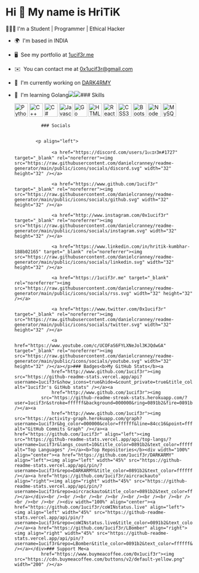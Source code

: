 Hi 👋 My name is HriTiK
=======================

👨🏼‍💻 I'm a Student | Programmer | Ethical Hacker

*   🌍  I'm based in INDIA
*   🖥️  See my portfolio at [1ucif3r.me](http://1ucif3r.me)
*   ✉️  You can contact me at [0x1ucif3r@gmail.com](mailto:0x1ucif3r@gmail.com)
*   🚀  I'm currently working on [DARK4RMY](http://dark4rmy.in/)
*   🧠  I'm learning Golang<a href="https://www.twitter.com/0x1ucif3r" target="_blank" rel="noreferrer"><img
                  src="https://img.shields.io/twitter/follow/0x1ucif3r?logo=twitter&style=for-the-badge&color=84cc16&labelColor=000000"
                /></a><a href="https://www.github.com/1ucif3r" target="_blank" rel="noreferrer"><img
                  src="https://img.shields.io/github/followers/1ucif3r?logo=github&style=for-the-badge&color=84cc16&labelColor=000000" /></a>### Skills<p align="left">
                                <a href="https://www.python.org/" target="_blank" rel="noreferrer"><img src="https://raw.githubusercontent.com/danielcranney/readme-generator/main/public/icons/skills/python-colored.svg" width="36" height="36" alt="Python" /></a>
                                <a href="https://docs.microsoft.com/en-us/cpp/?view=msvc-170" target="_blank" rel="noreferrer"><img src="https://raw.githubusercontent.com/danielcranney/readme-generator/main/public/icons/skills/cplusplus-colored.svg" width="36" height="36" alt="C++" /></a>
                                <a href="https://docs.microsoft.com/en-us/dotnet/csharp/" target="_blank" rel="noreferrer"><img src="https://raw.githubusercontent.com/danielcranney/readme-generator/main/public/icons/skills/csharp-colored.svg" width="36" height="36" alt="C#" /></a>
                                <a href="https://developer.mozilla.org/en-US/docs/Web/JavaScript" target="_blank" rel="noreferrer"><img src="https://raw.githubusercontent.com/danielcranney/readme-generator/main/public/icons/skills/javascript-colored.svg" width="36" height="36" alt="Javascript" /></a>
                                <a href="https://go.dev/doc/" target="_blank" rel="noreferrer"><img src="https://raw.githubusercontent.com/danielcranney/readme-generator/main/public/icons/skills/go-colored.svg" width="36" height="36" alt="Go" /></a>
                                <a href="https://developer.mozilla.org/en-US/docs/Glossary/HTML5" target="_blank" rel="noreferrer"><img src="https://raw.githubusercontent.com/danielcranney/readme-generator/main/public/icons/skills/html5-colored.svg" width="36" height="36" alt="HTML5" /></a>
                                <a href="https://reactjs.org/" target="_blank" rel="noreferrer"><img src="https://raw.githubusercontent.com/danielcranney/readme-generator/main/public/icons/skills/react-colored.svg" width="36" height="36" alt="React" /></a>
                                <a href="https://www.w3.org/TR/CSS/#css" target="_blank" rel="noreferrer"><img src="https://raw.githubusercontent.com/danielcranney/readme-generator/main/public/icons/skills/css3-colored.svg" width="36" height="36" alt="CSS3" /></a>
                                <a href="https://getbootstrap.com/" target="_blank" rel="noreferrer"><img src="https://raw.githubusercontent.com/danielcranney/readme-generator/main/public/icons/skills/bootstrap-colored.svg" width="36" height="36" alt="Bootstrap" /></a>
                                <a href="https://nodejs.org/en/" target="_blank" rel="noreferrer"><img src="https://raw.githubusercontent.com/danielcranney/readme-generator/main/public/icons/skills/nodejs-colored.svg" width="36" height="36" alt="NodeJS" /></a>
                                <a href="https://www.mysql.com/" target="_blank" rel="noreferrer"><img src="https://raw.githubusercontent.com/danielcranney/readme-generator/main/public/icons/skills/mysql-colored.svg" width="36" height="36" alt="MySQL" /></a>
                    </p>
                    
                  ### Socials
                  
                  
                <p align="left">
                          
                      <a href="https://discord.com/users/1ᴜᴄɪꜰ3ʀ#1727" target="_blank" rel="noreferrer"><img src="https://raw.githubusercontent.com/danielcranney/readme-generator/main/public/icons/socials/discord.svg" width="32" height="32" /></a>
                          
                      <a href="https://www.github.com/1ucif3r" target="_blank" rel="noreferrer"><img src="https://raw.githubusercontent.com/danielcranney/readme-generator/main/public/icons/socials/github.svg" width="32" height="32" /></a>
                          
                      <a href="http://www.instagram.com/0x1ucif3r" target="_blank" rel="noreferrer"><img src="https://raw.githubusercontent.com/danielcranney/readme-generator/main/public/icons/socials/instagram.svg" width="32" height="32" /></a>
                          
                      <a href="https://www.linkedin.com/in/hritik-kumbhar-188b02165" target="_blank" rel="noreferrer"><img src="https://raw.githubusercontent.com/danielcranney/readme-generator/main/public/icons/socials/linkedin.svg" width="32" height="32" /></a>
                          
                      <a href="https://1ucif3r.me" target="_blank" rel="noreferrer"><img src="https://raw.githubusercontent.com/danielcranney/readme-generator/main/public/icons/socials/rss.svg" width="32" height="32" /></a>
                          
                      <a href="https://www.twitter.com/0x1ucif3r" target="_blank" rel="noreferrer"><img src="https://raw.githubusercontent.com/danielcranney/readme-generator/main/public/icons/socials/twitter.svg" width="32" height="32" /></a>
                          
                      <a href="https://www.youtube.com/c/UCOFaS6FYLXNeJol3KJQdwGA" target="_blank" rel="noreferrer"><img src="https://raw.githubusercontent.com/danielcranney/readme-generator/main/public/icons/socials/youtube.svg" width="32" height="32" /></a></p>### Badges<b>My GitHub Stats</b><a
                      href="http://www.github.com/1ucif3r"><img src="https://github-readme-stats.vercel.app/api?username=1ucif3r&show_icons=true&hide=&count_private=true&title_color=0891b2&text_color=ffffff&icon_color=84cc16&bg_color=000000&hide_border=true&show_icons=true" alt="1ucif3r's GitHub stats" /></a><a
                      href="http://www.github.com/1ucif3r"><img
                  src="https://github-readme-streak-stats.herokuapp.com/?user=1ucif3r&stroke=ffffff&background=000000&ring=0891b2&fire=0891b2&currStreakNum=ffffff&currStreakLabel=0891b2&sideNums=ffffff&sideLabels=ffffff&dates=ffffff&hide_border=true" /></a><a
                      href="http://www.github.com/1ucif3r"><img src="https://activity-graph.herokuapp.com/graph?username=1ucif3r&bg_color=000000&color=ffffff&line=84cc16&point=ffffff&area_color=000000&area=true&hide_border=true&custom_title=GitHub%20Commits%20Graph" alt="GitHub Commits Graph" /></a><a href="https://github.com/1ucif3r" align="left"><img src="https://github-readme-stats.vercel.app/api/top-langs/?username=1ucif3r&langs_count=10&title_color=0891b2&text_color=ffffff&icon_color=84cc16&bg_color=000000&hide_border=true&locale=en&custom_title=Top%20%Languages" alt="Top Languages" /></a><b>Top Repositories</b><div width="100%" align="center"><a href="https://github.com/1ucif3r/DARKARMY" align="left"><img align="left" width="45%" src="https://github-readme-stats.vercel.app/api/pin/?username=1ucif3r&repo=DARKARMY&title_color=0891b2&text_color=ffffff&icon_color=84cc16&bg_color=000000&hide_border=true&locale=en" /></a><a href="https://github.com/1ucif3r/aircrackauto" align="right"><img align="right" width="45%" src="https://github-readme-stats.vercel.app/api/pin/?username=1ucif3r&repo=aircrackauto&title_color=0891b2&text_color=ffffff&icon_color=84cc16&bg_color=000000&hide_border=true&locale=en" /></a></div><br /><br /><br /><br /><br /><br /><br /><br /><br /><br /><br /><br /><div width="100%" align="center"><a href="https://github.com/1ucif3r/coWINstatus.live" align="left"><img align="left" width="45%" src="https://github-readme-stats.vercel.app/api/pin/?username=1ucif3r&repo=coWINstatus.live&title_color=0891b2&text_color=ffffff&icon_color=84cc16&bg_color=000000&hide_border=true&locale=en" /></a><a href="https://github.com/1ucif3r/LBomber" align="right"><img align="right" width="45%" src="https://github-readme-stats.vercel.app/api/pin/?username=1ucif3r&repo=LBomber&title_color=0891b2&text_color=ffffff&icon_color=84cc16&bg_color=000000&hide_border=true&locale=en" /></a></div>### Support Me<a
                  href="https://www.buymeacoffee.com/0x1ucif3r"><img src="https://cdn.buymeacoffee.com/buttons/v2/default-yellow.png" width="200" /></a>

